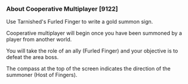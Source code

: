 ### About Cooperative Multiplayer [9122]

Use Tarnished's Furled Finger to write a gold summon sign.

Cooperative multiplayer will begin once you have been summoned by a player from another world.

You will take the role of an ally (Furled Finger) and your objective is to defeat the area boss.

The compass at the top of the screen indicates the direction of the summoner (Host of Fingers).
